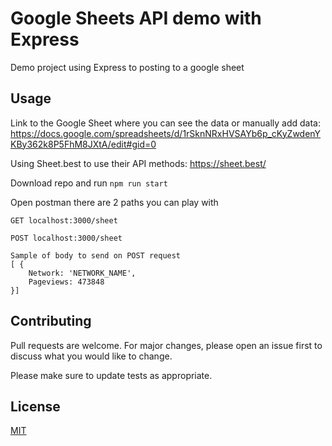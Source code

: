 
# Google Sheets API demo with Express

Demo project using Express to posting to a google sheet

## Usage

Link to the Google Sheet where you can see the data or manually add data:
https://docs.google.com/spreadsheets/d/1rSknNRxHVSAYb6p_cKyZwdenYKBy362k8P5FhM8JXtA/edit#gid=0

Using Sheet.best to use their API methods:
https://sheet.best/

Download repo and run 
`npm run start`

Open postman there are 2 paths you can play with 
```
GET localhost:3000/sheet
```
```
POST localhost:3000/sheet
```
```
Sample of body to send on POST request
[ {
    Network: 'NETWORK_NAME',
    Pageviews: 473848
}]
```

## Contributing
Pull requests are welcome. For major changes, please open an issue first to discuss what you would like to change.

Please make sure to update tests as appropriate.

## License
[MIT](https://choosealicense.com/licenses/mit/)

